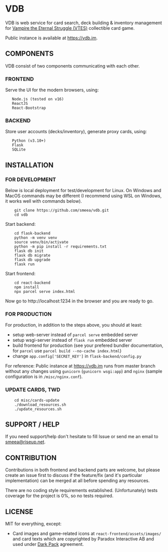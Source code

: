 # VDB

VDB is web service for card search, deck building & inventory management for [Vampire the Eternal Struggle (VTES)](https://www.vekn.net/what-is-v-tes) collectible card game.

Public instance is available at https://vdb.im.

## COMPONENTS


VDB consist of two components communicating with each other.

### FRONTEND
Serve the UI for the modern browsers, using:
```
   Node.js (tested on v16)
   ReactJS
   React-Bootstrap
```

### BACKEND
Store user accounts (decks/inventory), generate proxy cards, using:

```
   Python (v3.10+)
   Flask
   SQLite
```

## INSTALLATION

### FOR DEVELOPMENT

Below is local deployment for test/development for Linux.
On Windows and MacOS commands may be different (I recommend using WSL on Windows, it works well with commands below).

```
    git clone https://github.com/smeea/vdb.git
    cd vdb
```

Start backend:
```
    cd flask-backend
    python -m venv venv
    source venv/bin/activate
    python -m pip install -r requirements.txt
    flask db init
    flask db migrate
    flask db upgrade
    flask run
```

Start frontend:
```
    cd react-backend
    npm install
    npx parcel serve index.html
```

Now go to http://localhost:1234 in the browser and you are ready to go.

### FOR PRODUCTION

For production, in addition to the steps above, you should at least:
* setup web-server instead of `parcel serve` embedded server
* setup wsgi-server instead of `flask run` embedded server
* build frontend for production (see your prefered bundler documentation, for `parcel` use `parcel build --no-cache index.html`)
* change `app.config['SECRET_KEY']` in `flask-backend/config.py`

For reference:
Public instance at https://vdb.im runs from master branch without any changes using `gunicorn` (`gunicorn wsgi:app`) and `nginx` (sample configuration is in `/misc/nginx.conf`).

### UPDATE CARDS, TWD
```
    cd misc/cards-update
    ./download_resources.sh
    ./update_resources.sh
```

## SUPPORT / HELP
If you need support/help don't hesitate to fill Issue or send me an email to smeea@riseup.net.

## CONTRIBUTION
Contributions in both frontend and backend parts are welcome, but please create an issue first to discuss if the feature/fix (and it's particular implementation) can be merged at all before spending any resources.

There are no coding style requirements established.
(Unfortunately) tests coverage for the project is 0%, so no tests required.

## LICENSE

MIT for everything, except:
- Card images and game-related icons at `react-frontend/assets/images/` and card texts which are copyrighted by Paradox Interactive AB and used under [Dark Pack](https://www.worldofdarkness.com/dark-pack) agreement.
